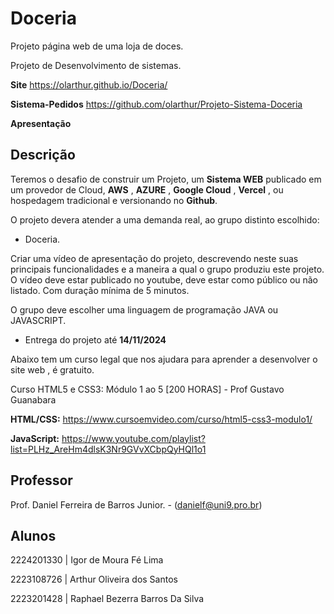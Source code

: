 # Doceria
 Projeto página web de uma loja de doces. 
 
 Projeto de Desenvolvimento de sistemas.
 
**Site**
https://olarthur.github.io/Doceria/

**Sistema-Pedidos**
https://github.com/olarthur/Projeto-Sistema-Doceria

**Apresentação**


## Descrição

Teremos o desafio de construir um Projeto, um **Sistema WEB** publicado em um provedor de Cloud, **AWS** , **AZURE** , **Google Cloud** , **Vercel** , ou hospedagem tradicional e versionando no **Github**.

O projeto devera atender a uma demanda real, ao grupo distinto escolhido:
 - Doceria.

Criar uma vídeo de apresentação do projeto, descrevendo neste suas principais funcionalidades e a maneira a qual o grupo produziu este projeto.
O vídeo deve estar publicado no youtube, deve estar como público ou não listado. Com duração mínima de 5 minutos.


O grupo deve escolher uma linguagem de programação JAVA ou JAVASCRIPT.

* Entrega do projeto até **14/11/2024**

Abaixo tem um curso legal que nos ajudara para aprender a desenvolver o site web , é gratuito.

Curso HTML5 e CSS3: Módulo 1 ao 5 [200 HORAS] - Prof Gustavo Guanabara

**HTML/CSS:**
https://www.cursoemvideo.com/curso/html5-css3-modulo1/

**JavaScript:**
https://www.youtube.com/playlist?list=PLHz_AreHm4dlsK3Nr9GVvXCbpQyHQl1o1



## Professor
Prof.  Daniel Ferreira de Barros Junior. - ([danielf@uni9.pro.br](mailto:danielf@uni9.pro.br))

## Alunos
  2224201330 | Igor de Moura Fé Lima
  
  2223108726 | Arthur Oliveira dos Santos

  2223201428 | Raphael Bezerra Barros Da Silva
